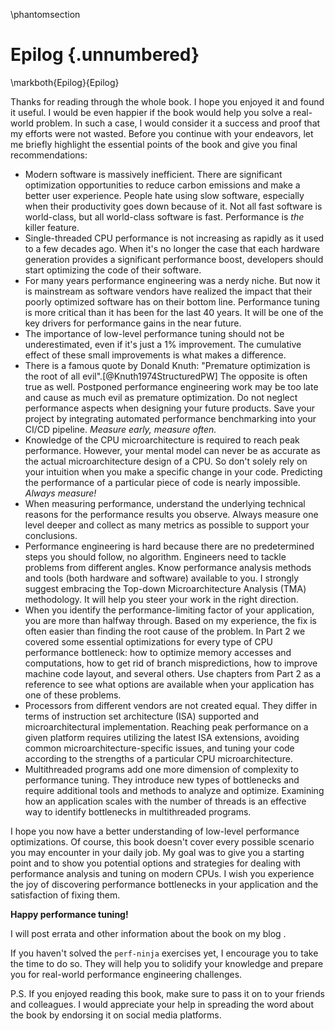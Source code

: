 \phantomsection
# Epilog {.unnumbered}

\markboth{Epilog}{Epilog}

Thanks for reading through the whole book. I hope you enjoyed it and found it useful. I would be even happier if the book would help you solve a real-world problem. In such a case, I would consider it a success and proof that my efforts were not wasted. Before you continue with your endeavors, let me briefly highlight the essential points of the book and give you final recommendations:

* Modern software is massively inefficient. There are significant optimization opportunities to reduce carbon emissions and make a better user experience. People hate using slow software, especially when their productivity goes down because of it. Not all fast software is world-class, but all world-class software is fast. Performance is _the_ killer feature.
* Single-threaded CPU performance is not increasing as rapidly as it used to a few decades ago. When it's no longer the case that each hardware generation provides a significant performance boost, developers should start optimizing the code of their software.
* For many years performance engineering was a nerdy niche. But now it is mainstream as software vendors have realized the impact that their poorly optimized software has on their bottom line. Performance tuning is more critical than it has been for the last 40 years. It will be one of the key drivers for performance gains in the near future.
* The importance of low-level performance tuning should not be underestimated, even if it's just a 1% improvement. The cumulative effect of these small improvements is what makes a difference.
* There is a famous quote by Donald Knuth: "Premature optimization is the root of all evil".[@Knuth1974StructuredPW] The opposite is often true as well. Postponed performance engineering work may be too late and cause as much evil as premature optimization. Do not neglect performance aspects when designing your future products. Save your project by integrating automated performance benchmarking into your CI/CD pipeline. *Measure early, measure often.*
* Knowledge of the CPU microarchitecture is required to reach peak performance. However, your mental model can never be as accurate as the actual microarchitecture design of a CPU. So don't solely rely on your intuition when you make a specific change in your code. Predicting the performance of a particular piece of code is nearly impossible. *Always measure!*
* When measuring performance, understand the underlying technical reasons for the performance results you observe. Always measure one level deeper and collect as many metrics as possible to support your conclusions.
* Performance engineering is hard because there are no predetermined steps you should follow, no algorithm. Engineers need to tackle problems from different angles. Know performance analysis methods and tools (both hardware and software) available to you. I strongly suggest embracing the Top-down Microarchitecture Analysis (TMA) methodology. It will help you steer your work in the right direction. 
* When you identify the performance-limiting factor of your application, you are more than halfway through. Based on my experience, the fix is often easier than finding the root cause of the problem.
In Part 2 we covered some essential optimizations for every type of CPU performance bottleneck: how to optimize memory accesses and computations, how to get rid of branch mispredictions, how to improve machine code layout, and several others. Use chapters from Part 2 as a reference to see what options are available when your application has one of these problems.
* Processors from different vendors are not created equal. They differ in terms of instruction set architecture (ISA) supported and microarchitectural implementation. Reaching peak performance on a given platform requires utilizing the latest ISA extensions, avoiding common microarchitecture-specific issues, and tuning your code according to the strengths of a particular CPU microarchitecture.
* Multithreaded programs add one more dimension of complexity to performance tuning. They introduce new types of bottlenecks and require additional tools and methods to analyze and optimize. Examining how an application scales with the number of threads is an effective way to identify bottlenecks in multithreaded programs.

I hope you now have a better understanding of low-level performance optimizations. Of course, this book doesn't cover every possible scenario you may encounter in your daily job. My goal was to give you a starting point and to show you potential options and strategies for dealing with performance analysis and tuning on modern CPUs. I wish you experience the joy of discovering performance bottlenecks in your application and the satisfaction of fixing them.

**Happy performance tuning!**

[TODO]: link
I will post errata and other information about the book on my blog .

If you haven't solved the `perf-ninja` exercises yet, I encourage you to take the time to do so. They will help you to solidify your knowledge and prepare you for real-world performance engineering challenges.

P.S. If you enjoyed reading this book, make sure to pass it on to your friends and colleagues. I would appreciate your help in spreading the word about the book by endorsing it on social media platforms.
